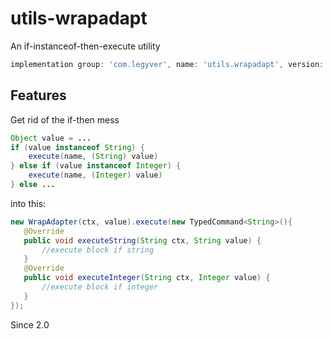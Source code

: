 # utils-wrapadapt
An if-instanceof-then-execute utility

```groovy
implementation group: 'com.legyver', name: 'utils.wrapadapt', version: '3.6.1'
```
## Features
Get rid of the if-then mess
```java
Object value = ...
if (value instanceof String) {
	execute(name, (String) value)
} else if (value instanceof Integer) {
	execute(name, (Integer) value)
} else ...
```
 into this:
 ```java
 new WrapAdapter(ctx, value).execute(new TypedCommand<String>(){
    @Override
    public void executeString(String ctx, String value) {
    	//execute block if string
    }
    @Override
    public void executeInteger(String ctx, Integer value) {
    	//execute block if integer
    }
});
```
Since 2.0